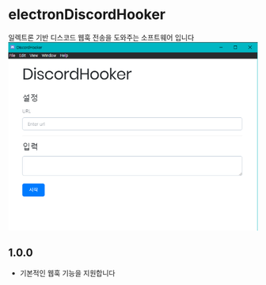 # electronDiscordHooker
일렉트론 기반 디스코드 웹훅 전송을 도와주는 소프트웨어 입니다  
![ex_screenshot](./1.png)


## 1.0.0
+ 기본적인 웹훅 기능을 지원합니다

